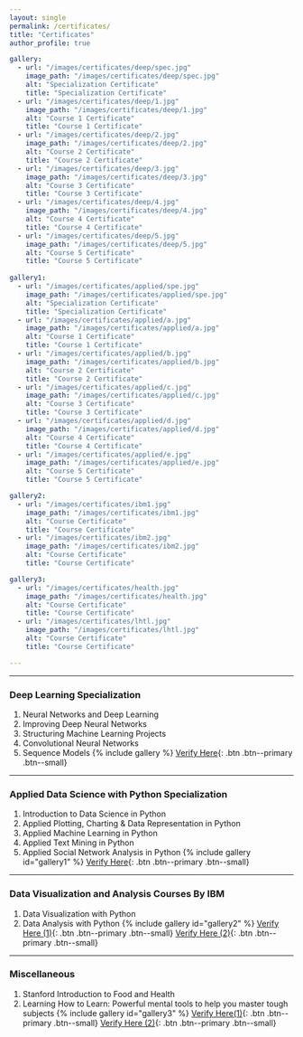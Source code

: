 ```yaml
---
layout: single
permalink: /certificates/
title: "Certificates"
author_profile: true

gallery:
  - url: "/images/certificates/deep/spec.jpg"
    image_path: "/images/certificates/deep/spec.jpg"
    alt: "Specialization Certificate"
    title: "Specialization Certificate"
  - url: "/images/certificates/deep/1.jpg"
    image_path: "/images/certificates/deep/1.jpg"
    alt: "Course 1 Certificate"
    title: "Course 1 Certificate"
  - url: "/images/certificates/deep/2.jpg"
    image_path: "/images/certificates/deep/2.jpg"
    alt: "Course 2 Certificate"
    title: "Course 2 Certificate"
  - url: "/images/certificates/deep/3.jpg"
    image_path: "/images/certificates/deep/3.jpg"
    alt: "Course 3 Certificate"
    title: "Course 3 Certificate"
  - url: "/images/certificates/deep/4.jpg"
    image_path: "/images/certificates/deep/4.jpg"
    alt: "Course 4 Certificate"
    title: "Course 4 Certificate"
  - url: "/images/certificates/deep/5.jpg"
    image_path: "/images/certificates/deep/5.jpg"
    alt: "Course 5 Certificate"
    title: "Course 5 Certificate"
  
gallery1:
  - url: "/images/certificates/applied/spe.jpg"
    image_path: "/images/certificates/applied/spe.jpg"
    alt: "Specialization Certificate"
    title: "Specialization Certificate"
  - url: "/images/certificates/applied/a.jpg"
    image_path: "/images/certificates/applied/a.jpg"
    alt: "Course 1 Certificate"
    title: "Course 1 Certificate"
  - url: "/images/certificates/applied/b.jpg"
    image_path: "/images/certificates/applied/b.jpg"
    alt: "Course 2 Certificate"
    title: "Course 2 Certificate"
  - url: "/images/certificates/applied/c.jpg"
    image_path: "/images/certificates/applied/c.jpg"
    alt: "Course 3 Certificate"
    title: "Course 3 Certificate"
  - url: "/images/certificates/applied/d.jpg"
    image_path: "/images/certificates/applied/d.jpg"
    alt: "Course 4 Certificate"
    title: "Course 4 Certificate"
  - url: "/images/certificates/applied/e.jpg"
    image_path: "/images/certificates/applied/e.jpg"
    alt: "Course 5 Certificate"
    title: "Course 5 Certificate"

gallery2:
  - url: "/images/certificates/ibm1.jpg"
    image_path: "/images/certificates/ibm1.jpg"
    alt: "Course Certificate"
    title: "Course Certificate"
  - url: "/images/certificates/ibm2.jpg"
    image_path: "/images/certificates/ibm2.jpg"
    alt: "Course Certificate"
    title: "Course Certificate"

gallery3:
  - url: "/images/certificates/health.jpg"
    image_path: "/images/certificates/health.jpg"
    alt: "Course Certificate"
    title: "Course Certificate"
  - url: "/images/certificates/lhtl.jpg"
    image_path: "/images/certificates/lhtl.jpg"
    alt: "Course Certificate"
    title: "Course Certificate"

---
```

***
### Deep Learning Specialization
1. Neural Networks and Deep Learning
2. Improving Deep Neural Networks
3. Structuring Machine Learning Projects
4. Convolutional Neural Networks
5. Sequence Models
{% include gallery %}
[Verify Here](https://www.coursera.org/account/accomplishments/specialization/336FVJ6GTXLM){: .btn .btn--primary .btn--small}
______________________
### Applied Data Science with Python Specialization
1. Introduction to Data Science in Python
2. Applied Plotting, Charting & Data Representation in Python
3. Applied Machine Learning in Python
4. Applied Text Mining in Python
5. Applied Social Network Analysis in Python
{% include gallery id="gallery1" %}
[Verify Here](https://www.coursera.org/account/accomplishments/specialization/LR5VKSJR3TP9){: .btn .btn--primary .btn--small}

______________________
### Data Visualization and Analysis Courses By IBM
1. Data Visualization with Python
2. Data Analysis with Python
{% include gallery id="gallery2" %}
[Verify Here (1)](https://www.coursera.org/account/accomplishments/verify/LDZSEW4FAB4U){: .btn .btn--primary .btn--small} 
[Verify Here (2)](https://www.coursera.org/account/accomplishments/verify/93EJJBD2HAEN){: .btn .btn--primary .btn--small}
______________________
### Miscellaneous
1. Stanford Introduction to Food and Health
2. Learning How to Learn: Powerful mental tools to help you master tough subjects
{% include gallery id="gallery3" %}
[Verify Here(1)](https://www.coursera.org/account/accomplishments/verify/9M73AZA7U3LZ){: .btn .btn--primary .btn--small}
[Verify Here (2)](https://www.coursera.org/account/accomplishments/verify/TQ3LA8PS6K2D){: .btn .btn--primary .btn--small}


